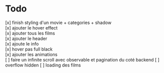 # Todo

[x] finish styling d'un movie + categories + shadow  
[x] ajouter le hover effect  
[x] ajouter tous les films  
[x] ajouter le header  
[x] ajoute le info  
[x] hover pas full black  
[x] ajouter les animations  
[ ] faire un infinite scroll avec observable et pagination du coté backend
[ ] overflow hidden
[ ] loading des films
